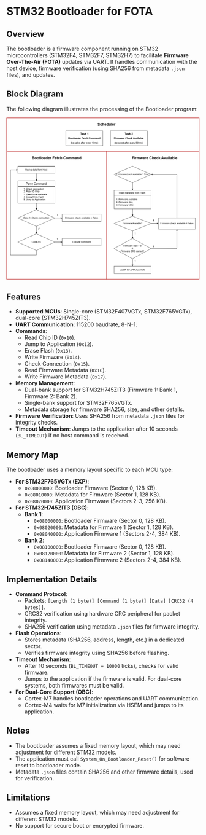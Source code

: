 # STM32 Bootloader for FOTA

## Overview
The bootloader is a firmware component running on STM32 microcontrollers (STM32F4, STM32F7, STM32H7) to facilitate **Firmware Over-The-Air (FOTA)** updates via UART. It handles communication with the host device, firmware verification (using SHA256 from metadata `.json` files), and updates.

## Block Diagram
The following diagram illustrates the processing of the Bootloader program:

<div align="center">
  <img src="assets/bootloader_block.png" alt="Block Diagram for STM32 Bootloader"/>
</div>

## Features
- **Supported MCUs**: Single-core (STM32F407VGTx, STM32F765VGTx), dual-core (STM32H745ZIT3).
- **UART Communication**: 115200 baudrate, 8-N-1.
- **Commands**:
  - Read Chip ID (`0x10`).
  - Jump to Application (`0x12`).
  - Erase Flash (`0x13`).
  - Write Firmware (`0x14`).
  - Check Connection (`0x15`).
  - Read Firmware Metadata (`0x16`).
  - Write Firmware Metadata (`0x17`).
- **Memory Management**:
  - Dual-bank support for STM32H745ZIT3 (Firmware 1: Bank 1, Firmware 2: Bank 2).
  - Single-bank support for STM32F765VGTx.
  - Metadata storage for firmware SHA256, size, and other details.
- **Firmware Verification**: Uses SHA256 from metadata `.json` files for integrity checks.
- **Timeout Mechanism**: Jumps to the application after 10 seconds (`BL_TIMEOUT`) if no host command is received.

## Memory Map
The bootloader uses a memory layout specific to each MCU type:
- **For STM32F765VGTx (EXP)**:
  - `0x08000000`: Bootloader Firmware (Sector 0, 128 KB).
  - `0x08010000`: Metadata for Firmware (Sector 1, 128 KB).
  - `0x08020000`: Application Firmware (Sectors 2-3, 256 KB).
- **For STM32H745ZIT3 (OBC)**:
  - **Bank 1**:
    - `0x08000000`: Bootloader Firmware (Sector 0, 128 KB).
    - `0x08020000`: Metadata for Firmware 1 (Sector 1, 128 KB).
    - `0x08040000`: Application Firmware 1 (Sectors 2-4, 384 KB).
  - **Bank 2**:
    - `0x08100000`: Bootloader Firmware (Sector 0, 128 KB).
    - `0x08120000`: Metadata for Firmware 2 (Sector 1, 128 KB).
    - `0x08140000`: Application Firmware 2 (Sectors 2-4, 384 KB).

## Implementation Details
- **Command Protocol**:
  - Packets: `[Length (1 byte)] [Command (1 byte)] [Data] [CRC32 (4 bytes)]`.
  - CRC32 verification using hardware CRC peripheral for packet integrity.
  - SHA256 verification using metadata `.json` files for firmware integrity.
- **Flash Operations**:
  - Stores metadata (SHA256, address, length, etc.) in a dedicated sector.
  - Verifies firmware integrity using SHA256 before flashing.
- **Timeout Mechanism**:
  - After 10 seconds (`BL_TIMEOUT = 10000` ticks), checks for valid firmware.
  - Jumps to the application if the firmware is valid. For dual-core systems, both firmwares must be valid.
- **For Dual-Core Support (OBC)**:
  - Cortex-M7 handles bootloader operations and UART communication.
  - Cortex-M4 waits for M7 initialization via HSEM and jumps to its application.

## Notes
- The bootloader assumes a fixed memory layout, which may need adjustment for different STM32 models.
- The application must call `System_On_Bootloader_Reset()` for software reset to bootloader mode.
- Metadata `.json` files contain SHA256 and other firmware details, used for verification.

## Limitations
- Assumes a fixed memory layout, which may need adjustment for different STM32 models.
- No support for secure boot or encrypted firmware.